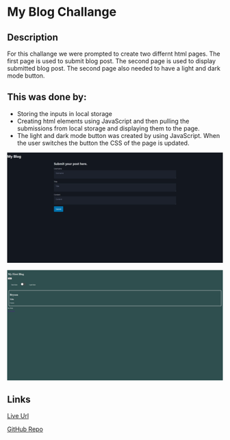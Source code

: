 # My Blog Challange


## Description

For this challange we were prompted to create two differnt html pages.  The first page is used to submit blog post.  The second page is used to display submitted blog post.  The second page also needed to have a light and dark  mode button.

## This was done by:

- Storing the inputs in local storage
- Creating html elements using JavaScript and then pulling the submissions from local storage and displaying them to the page.
- The light and dark mode button was created by using JavaScript.  When the user switches the button the CSS of the page is updated.

![Blog Submission](./assets/images/My-Blog.png)

![Displayed Blog](./assets/images/Blog.png)

## Links
[Live Url](https://bryson987081.github.io/my-blog-challange/)

[GitHub Repo](https://github.com/Bryson987081/my-blog-challange)